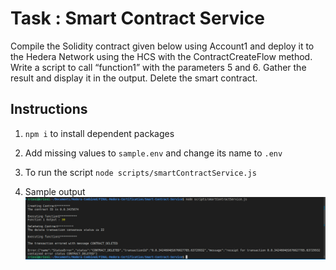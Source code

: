# Task : Smart Contract Service

Compile the Solidity contract given below using
Account1 and deploy it to the Hedera Network using
the HCS with the ContractCreateFlow method. Write a
script to call “function1” with the parameters 5 and 6.
Gather the result and display it in the output.
Delete the smart contract.

## Instructions

1. `npm i` to install dependent packages
2. Add missing values to `sample.env` and change its name to `.env`

3. To run the script `node scripts/smartContractService.js`
4. Sample output
   ![Sample Output](./results/smartContractService.png)

